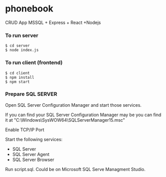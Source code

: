 # phonebook
CRUD App  MSSQL + Express + React +Nodejs

### To run server
``` 
$ cd server
$ node index.js
``` 

### To run client (frontend)
``` 
$ cd client
$ npm install
$ npm start
``` 
### Prepare SQL SERVER

Open SQL Server Configuration Manager and start those services.

If you can find your SQL Server Configuration Manager may be you can find it at "C:\Windows\SysWOW64\SQLServerManager15.msc"

Enable TCP/IP Port

Start the following services: 
* SQL Server
* SQL Server Agent 
* SQL Server Browser
    
Run script.sql. Could be on Microsoft SQL Serve Managment Studio.
